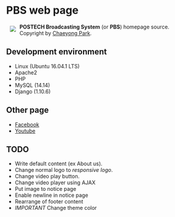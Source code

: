 # PBS web page

<a href="https://pbs.postech.ac.kr"><img src="https://yt3.ggpht.com/-zv4HTndHpXI/AAAAAAAAAAI/AAAAAAAAAAA/vbDIPh3zdNU/s100-c-k-no-mo-rj-c0xffffff/photo.jpg" align="left" hspace="10" vspace="6"></a>
**POSTECH Broadcasting System** (or **PBS**) homepage source. 
Copyright by [Chaeyong Park](https://www.facebook.com/profile.php?id=100003164601567).  

## Development environment

* Linux (Ubuntu 16.04.1 LTS) 
* Apache2 
* PHP
* MySQL (14.14)
* Django (1.10.6)

## Other page

* [Facebook](https://www.facebook.com/postechpbs)
* [Youtube](https://www.youtube.com/channel/UC0l7--B5331jo2WwX1avPOg)

## TODO

* Write default content (ex About us).
* Change normal logo to *responsive logo*.
* Change video play button.
* Change video player using AJAX
* Put image to notice page
* Enable newline in notice page
* Rearrange of footer content
* *IMPORTANT* Change theme color
